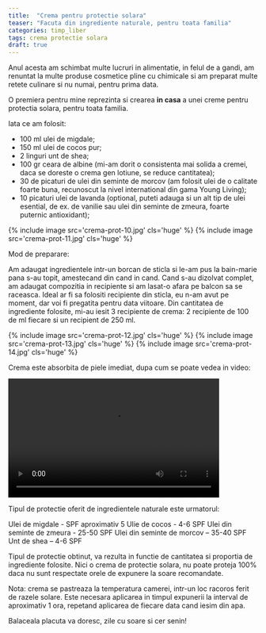 ```yaml
---
title:  "Crema pentru protectie solara"
teaser: "Facuta din ingrediente naturale, pentru toata familia"
categories: timp_liber
tags: crema protectie solara
draft: true
---
```

Anul acesta am schimbat multe lucruri in alimentatie, in felul de a gandi, am renuntat la multe produse cosmetice pline cu chimicale si am preparat multe retete culinare si nu numai, pentru prima data.

O premiera pentru mine reprezinta si crearea **in casa** a unei creme pentru protectia solara, pentru toata familia.

Iata ce am folosit:

- 100 ml ulei de migdale;
- 150 ml ulei de cocos pur;
- 2 linguri unt de shea;
- 100 gr ceara de albine (mi-am dorit o consistenta mai solida a cremei, daca se doreste o crema gen lotiune, se reduce cantitatea);
- 30 de picaturi de ulei din seminte de morcov (am folosit ulei de o calitate foarte buna, recunoscut la nivel international din gama Young Living);
- 10 picaturi ulei de lavanda (optional, puteti adauga si un alt tip de ulei esential, de ex. de vanilie sau ulei din seminte de zmeura, foarte puternic antioxidant);

{% include image src='crema-prot-10.jpg' cls='huge' %}
{% include image src='crema-prot-11.jpg' cls='huge' %}

Mod de preparare:

Am adaugat ingredientele intr-un borcan de sticla si le-am pus la bain-marie pana s-au topit, amestecand din cand in cand.
Cand s-au dizolvat complet, am adaugat compozitia in recipiente si am lasat-o afara pe balcon sa se raceasca.
Ideal ar fi sa folositi recipiente din sticla, eu n-am avut pe moment, dar voi fi pregatita pentru data viitoare.
Din cantitatea de ingrediente folosite, mi-au iesit 3 recipiente de crema: 2 recipiente de 100 de ml fiecare si un recipient de 250 ml.

{% include image src='crema-prot-12.jpg' cls='huge' %}
{% include image src='crema-prot-13.jpg' cls='huge' %}
{% include image src='crema-prot-14.jpg' cls='huge' %}

Crema este absorbita de piele imediat, dupa cum se poate vedea in video:

<video width="426" height="240" controls>
  <source src="{{ '/assets/post_images' | absolute_url }}/crema-prot-15.mp4" type="video/mp4">
  Your browser does not support the video tag.
</video>

Tipul de protectie oferit de ingredientele naturale este urmatorul:

Ulei de migdale - SPF aproximativ 5
Ulie de cocos - 4-6 SPF
Ulei din seminte de zmeura - 25-50 SPF
Ulei din seminte de morcov – 35-40 SPF
Unt de shea – 4-6 SPF

Tipul de protectie obtinut, va rezulta in functie de cantitatea si proportia de ingrediente folosite.
Nici o crema de protectie solara, nu poate proteja 100% daca nu sunt respectate orele de expunere la soare recomandate.

Nota: crema se pastreaza la temperatura camerei, intr-un loc racoros ferit de razele solare.
Este necesara aplicarea in timpul expunerii la interval de aproximativ 1 ora, repetand aplicarea de fiecare data cand iesim din apa.

Balaceala placuta va doresc, zile cu soare si cer senin!
